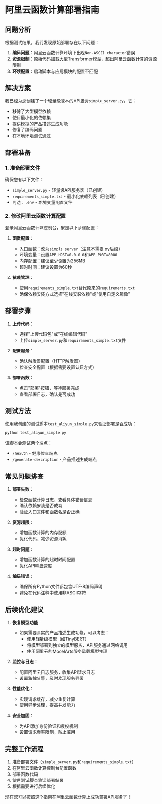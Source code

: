 # 阿里云函数计算部署指南

## 问题分析

根据测试结果，我们发现原始部署存在以下问题：

1. **编码问题**：阿里云函数计算环境下出现`Non-ASCII character`错误
2. **资源限制**：原始代码加载大型Transformer模型，超出阿里云函数计算的资源限制
3. **环境配置**：启动脚本与应用模块的配置不匹配

## 解决方案

我已经为您创建了一个轻量级版本的API服务`simple_server.py`，它：
- 移除了大型模型依赖
- 使用最小化的依赖集
- 提供模拟的产品描述生成功能
- 修复了编码问题
- 在本地环境测试通过

## 部署准备

### 1. 准备部署文件

确保您有以下文件：
- `simple_server.py` - 轻量级API服务器（已创建）
- `requirements_simple.txt` - 最小化依赖列表（已创建）
- 可选：`.env` - 环境变量配置文件

### 2. 修改阿里云函数计算配置

登录阿里云函数计算控制台，按照以下步骤配置：

1. **函数配置**：
   - 入口函数：改为`simple_server`（注意不需要.py后缀）
   - 环境变量：设置`APP_HOST=0.0.0.0`和`APP_PORT=8000`
   - 内存配置：建议至少设置为256MB
   - 超时时间：建议设置为60秒

2. **依赖管理**：
   - 使用`requirements_simple.txt`替代原来的`requirements.txt`
   - 确保依赖安装方式选择"在线安装依赖"或"使用自定义镜像"

## 部署步骤

1. **上传代码**：
   - 选择"上传代码包"或"在线编辑代码"
   - 上传`simple_server.py`和`requirements_simple.txt`文件

2. **配置服务**：
   - 确认触发器配置（HTTP触发器）
   - 检查安全配置（根据需要设置认证方式）

3. **部署函数**：
   - 点击"部署"按钮，等待部署完成
   - 查看部署日志，确认是否成功

## 测试方法

使用我创建的测试脚本`test_aliyun_simple.py`来验证部署是否成功：

```bash
python test_aliyun_simple.py
```

该脚本会测试两个端点：
- `/health` - 健康检查端点
- `/generate-description` - 产品描述生成端点

## 常见问题排查

1. **部署失败**：
   - 检查函数计算日志，查看具体错误信息
   - 确认依赖安装是否成功
   - 验证入口文件和函数名是否正确

2. **资源超限**：
   - 增加函数计算的内存配额
   - 优化代码，减少资源消耗

3. **超时问题**：
   - 增加函数计算的超时时间配置
   - 优化API响应速度

4. **编码错误**：
   - 确保所有Python文件都包含UTF-8编码声明
   - 避免在代码注释中使用非ASCII字符

## 后续优化建议

1. **恢复模型功能**：
   - 如果需要真实的产品描述生成功能，可以考虑：
     - 使用轻量级模型（如TinyBERT）
     - 将模型部署到独立的模型服务，API服务通过网络调用
     - 使用阿里云的ModelArts服务承载模型推理

2. **监控与日志**：
   - 配置阿里云日志服务，收集API请求日志
   - 设置监控告警，及时发现服务异常

3. **性能优化**：
   - 实现请求缓存，减少重复计算
   - 使用异步处理，提高并发能力

4. **安全加固**：
   - 为API添加身份验证和授权机制
   - 设置请求频率限制，防止滥用

## 完整工作流程

1. 准备部署文件（`simple_server.py`和`requirements_simple.txt`）
2. 在阿里云函数计算控制台配置函数
3. 部署函数代码
4. 使用测试脚本验证部署结果
5. 根据需要进行后续优化

现在您可以按照这个指南在阿里云函数计算上成功部署API服务了！